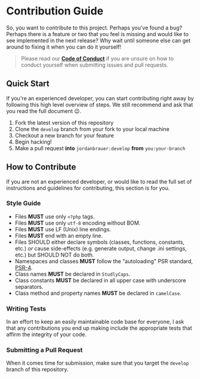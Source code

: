 # Contribution Guide

So, you want to contribute to this project. Perhaps you've found a bug? Perhaps there is a feature or two that you feel is missing and would like to see implemented in the next release? Why wait until someone else can get around to fixing it when you can do it yourself!

> Please read our **[Code of Conduct](#)** if you are unsure on how to conduct yourself when submitting issues and pull requests.

## Quick Start

If you're an experienced developer, you can start contributing right away by following this high level overview of steps. We still recommend and ask that you read the full document 😉.

1. Fork the latest version of this repository
2. Clone the `develop` branch from your fork to your local machine
3. Checkout a new branch for your feature
4. Begin hacking!
5. Make a pull request **into** `jordanbrauer:develop` **from** `you:your-branch`

## How to Contribute

If you are not an experienced developer, or would like to read the full set of instructions and guidelines for contributing, this section is for you.

### Style Guide

* Files **MUST** use only `<?php` tags.
* Files **MUST** use only `utf-8` encoding without BOM.
* Files **MUST** use LF (Unix) line endings.
* Files **MUST** end with an empty line.
* Files SHOULD either declare symbols (classes, functions, constants, etc.) _or_ cause side-effects (e.g. generate output, change .ini settings, etc.) but SHOULD NOT do both.
* Namespaces and classes **MUST** follow the "autoloading" PSR standard, [PSR-4]().
* Class names **MUST** be declared in `StudlyCaps`.
* Class constants **MUST** be declared in all upper case with underscore separators.
* Class method and property names **MUST** be declared in `camelCase`.

### Writing Tests

In an effort to keep an easily maintainable code base for everyone, I ask that any contributions you end up making include the appropriate tests that affirm the integrity of your code.

### Submitting a Pull Request

When it comes time for submission, make sure that you target the `develop` branch of this repository.
